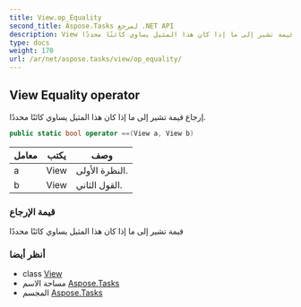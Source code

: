 ```yaml
---
title: View.op_Equality
second_title: Aspose.Tasks لمرجع .NET API
description: View طريقة. إرجاع قيمة تشير إلى ما إذا كان هذا المثيل يساوي كائنًا محددًا.
type: docs
weight: 170
url: /ar/net/aspose.tasks/view/op_equality/
---
```

## View Equality operator

إرجاع قيمة تشير إلى ما إذا كان هذا المثيل يساوي كائنًا محددًا.

```csharp
public static bool operator ==(View a, View b)
```

| معامل | يكتب | وصف |
| --- | --- | --- |
| a | View | النظرة الأولى. |
| b | View | القول الثاني. |

### قيمة الإرجاع

قيمة تشير إلى ما إذا كان هذا المثيل يساوي كائنًا محددًا

### أنظر أيضا

* class [View](../)
* مساحة الاسم [Aspose.Tasks](../../view/)
* المجسم [Aspose.Tasks](../../../)


